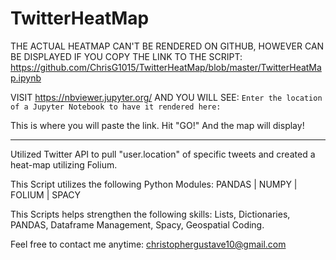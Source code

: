 # TwitterHeatMap

THE ACTUAL HEATMAP CAN'T BE RENDERED ON GITHUB, 
HOWEVER CAN BE DISPLAYED IF YOU COPY THE LINK TO THE SCRIPT: https://github.com/ChrisG1015/TwitterHeatMap/blob/master/TwitterHeatMap.ipynb

VISIT https://nbviewer.jupyter.org/ AND YOU WILL SEE: 
``Enter the location of a Jupyter Notebook to have it rendered here:``

This is where you will paste the link. Hit "GO!" And the map will display!

------------------------------------------------------------------------------------------------------------------------------
Utilized Twitter API to pull "user.location" of specific tweets and created a heat-map utilizing Folium.  

This Script utilizes the following Python Modules:
PANDAS | NUMPY | FOLIUM | SPACY 

This Scripts helps strengthen the following skills:
Lists, Dictionaries, PANDAS, Dataframe Management, Spacy, Geospatial Coding. 

Feel free to contact me anytime:
christophergustave10@gmail.com 
